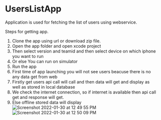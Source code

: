 # UsersListApp
Application is used for fetching the list of users using webservice.

Steps for getting app.

1. Clone the app using url or download zip file.
2. Open the app folder and open xcode project
3. Then select version and teamid and then select device on which iphone you want to run
4. Or else You can run on simulator
5. Run the app
6. First time of app launching you will not see users beacuse there is no any data get from web
7. Firstly get users api call will call and then data will get and display as well as stored in local database
8. We check the internet connection, so if internet is available then api call get and response will get.
9. Else offline stored data will display
![Screenshot 2022-01-30 at 12 49 55 PM](https://user-images.githubusercontent.com/93400035/151690661-f359d44a-4679-4a03-8741-0285865bfc08.png)
![Screenshot 2022-01-30 at 12 50 09 PM](https://user-images.githubusercontent.com/93400035/151690665-5c93c22c-a2e8-46d0-9b9e-7269538acf4e.png)
